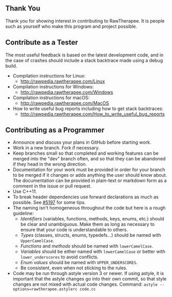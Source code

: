 ## Thank You
Thank you for showing interest in contributing to RawTherapee. It is people such as yourself who make this program and project possible.

## Contribute as a Tester
The most useful feedback is based on the latest development code, and in the case of crashes should include a stack backtrace made using a debug build.
- Compilation instructions for Linux:
  - http://rawpedia.rawtherapee.com/Linux
- Compilation instructions for Windows:
  - http://rawpedia.rawtherapee.com/Windows
- Compilation instructions for macOS:
  - http://rawpedia.rawtherapee.com/MacOS
- How to write useful bug reports including how to get stack backtraces:
  - http://rawpedia.rawtherapee.com/How_to_write_useful_bug_reports

## Contributing as a Programmer
- Announce and discuss your plans in GitHub before starting work.
- Work in a new branch. Fork if necessary.
- Keep branches small so that completed and working features can be merged into the "dev" branch often, and so that they can be abandoned if they head in the wrong direction.
- Documentation for your work must be provided in order for your branch to be merged if it changes or adds anything the user should know about. The documentation can be provided in plain-text or markdown form as a comment in the issue or pull request.
- Use C++11.
- To break header dependencies use forward declarations as much as possible. See [#5197](https://github.com/RawTherapee/RawTherapee/pull/5197#issuecomment-468938190) for some tips.
- The naming isn't homogeneous throughout the code but here is a rough guideline:
  - *Identifiers* (variables, functions, methods, keys, enums, etc.) should be clear and unambiguous. Make them as long as necessary to ensure that your code is understandable to others.
  - *Types* (classes, structs, enums, typedefs...) should be named with `UpperCamelCase`.
  - *Functions* and *methods* should be named with `lowerCamelCase`.
  - *Variables* should be either named with `lowerCamelCase` or better with `lower_underscores` to avoid conflicts.
  - *Enum values* should be named with `UPPER_UNDERSCORES`.
  - Be consistent, even when not sticking to the rules.
- Code may be run through astyle version 3 or newer. If using astyle, it is important that the astyle changes go into their own commit, so that style changes are not mixed with actual code changes. Command: `astyle --options=rawtherapee.astylerc code.cc`
